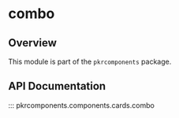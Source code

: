# combo

## Overview

This module is part of the `pkrcomponents` package.

## API Documentation

::: pkrcomponents.components.cards.combo
